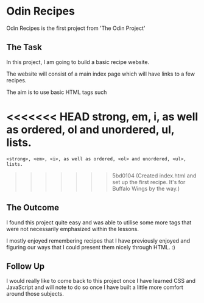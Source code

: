 # Odin Recipes

Odin Recipes is the first project from 'The Odin Project'

## The Task

In this project, I am going to build a basic recipe website.

The website will consist of a main index page which will have links to a few recipes.

The aim is to use basic HTML tags such

<<<<<<< HEAD
strong, em, i, as well as ordered, ol and unordered, ul, lists.
=======
`<strong>, <em>, <i>, as well as ordered, <ol> and unordered, <ul>, lists.`
>>>>>>> 5bd0104 (Created index.html and set up the first recipe. It's for Buffalo Wings by the way.)

## The Outcome

I found this project quite easy and was able to utilise some more tags that were not necessarily emphasized within the lessons.

I mostly enjoyed remembering recipes that I have previously enjoyed and figuring our ways that I could present them nicely through HTML. :)

## Follow Up

I would really like to come back to this project once I have learned CSS and JavaScript and will note to do so once I have built a little more comfort around those subjects.
